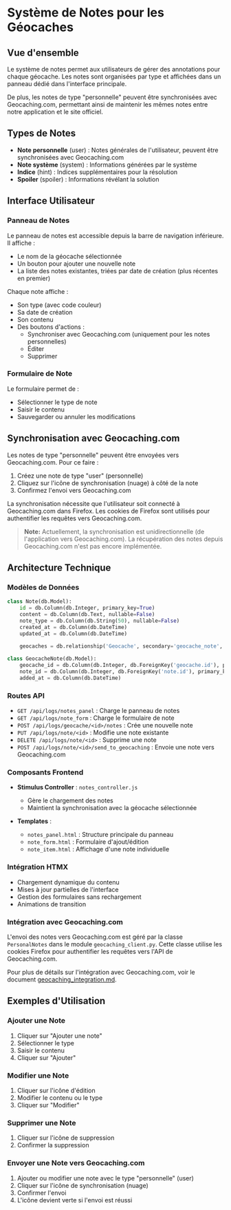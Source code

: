 # Système de Notes pour les Géocaches

## Vue d'ensemble

Le système de notes permet aux utilisateurs de gérer des annotations pour chaque géocache. Les notes sont organisées par type et affichées dans un panneau dédié dans l'interface principale.

De plus, les notes de type "personnelle" peuvent être synchronisées avec Geocaching.com, permettant ainsi de maintenir les mêmes notes entre notre application et le site officiel.

## Types de Notes

- **Note personnelle** (user) : Notes générales de l'utilisateur, peuvent être synchronisées avec Geocaching.com
- **Note système** (system) : Informations générées par le système
- **Indice** (hint) : Indices supplémentaires pour la résolution
- **Spoiler** (spoiler) : Informations révélant la solution

## Interface Utilisateur

### Panneau de Notes

Le panneau de notes est accessible depuis la barre de navigation inférieure. Il affiche :
- Le nom de la géocache sélectionnée
- Un bouton pour ajouter une nouvelle note
- La liste des notes existantes, triées par date de création (plus récentes en premier)

Chaque note affiche :
- Son type (avec code couleur)
- Sa date de création
- Son contenu
- Des boutons d'actions :
  - Synchroniser avec Geocaching.com (uniquement pour les notes personnelles)
  - Éditer
  - Supprimer

### Formulaire de Note

Le formulaire permet de :
- Sélectionner le type de note
- Saisir le contenu
- Sauvegarder ou annuler les modifications

## Synchronisation avec Geocaching.com

Les notes de type "personnelle" peuvent être envoyées vers Geocaching.com. Pour ce faire :

1. Créez une note de type "user" (personnelle)
2. Cliquez sur l'icône de synchronisation (nuage) à côté de la note
3. Confirmez l'envoi vers Geocaching.com

La synchronisation nécessite que l'utilisateur soit connecté à Geocaching.com dans Firefox. Les cookies de Firefox sont utilisés pour authentifier les requêtes vers Geocaching.com.

> **Note:** Actuellement, la synchronisation est unidirectionnelle (de l'application vers Geocaching.com). La récupération des notes depuis Geocaching.com n'est pas encore implémentée.

## Architecture Technique

### Modèles de Données

```python
class Note(db.Model):
    id = db.Column(db.Integer, primary_key=True)
    content = db.Column(db.Text, nullable=False)
    note_type = db.Column(db.String(50), nullable=False)
    created_at = db.Column(db.DateTime)
    updated_at = db.Column(db.DateTime)
    
    geocaches = db.relationship('Geocache', secondary='geocache_note', back_populates='notes')

class GeocacheNote(db.Model):
    geocache_id = db.Column(db.Integer, db.ForeignKey('geocache.id'), primary_key=True)
    note_id = db.Column(db.Integer, db.ForeignKey('note.id'), primary_key=True)
    added_at = db.Column(db.DateTime)
```

### Routes API

- `GET /api/logs/notes_panel` : Charge le panneau de notes
- `GET /api/logs/note_form` : Charge le formulaire de note
- `POST /api/logs/geocache/<id>/notes` : Crée une nouvelle note
- `PUT /api/logs/note/<id>` : Modifie une note existante
- `DELETE /api/logs/note/<id>` : Supprime une note
- `POST /api/logs/note/<id>/send_to_geocaching` : Envoie une note vers Geocaching.com

### Composants Frontend

- **Stimulus Controller** : `notes_controller.js`
  - Gère le chargement des notes
  - Maintient la synchronisation avec la géocache sélectionnée

- **Templates** :
  - `notes_panel.html` : Structure principale du panneau
  - `note_form.html` : Formulaire d'ajout/édition
  - `note_item.html` : Affichage d'une note individuelle

### Intégration HTMX

- Chargement dynamique du contenu
- Mises à jour partielles de l'interface
- Gestion des formulaires sans rechargement
- Animations de transition

### Intégration avec Geocaching.com

L'envoi des notes vers Geocaching.com est géré par la classe `PersonalNotes` dans le module `geocaching_client.py`. Cette classe utilise les cookies Firefox pour authentifier les requêtes vers l'API de Geocaching.com.

Pour plus de détails sur l'intégration avec Geocaching.com, voir le document [geocaching_integration.md](geocaching_integration.md).

## Exemples d'Utilisation

### Ajouter une Note

1. Cliquer sur "Ajouter une note"
2. Sélectionner le type
3. Saisir le contenu
4. Cliquer sur "Ajouter"

### Modifier une Note

1. Cliquer sur l'icône d'édition
2. Modifier le contenu ou le type
3. Cliquer sur "Modifier"

### Supprimer une Note

1. Cliquer sur l'icône de suppression
2. Confirmer la suppression

### Envoyer une Note vers Geocaching.com

1. Ajouter ou modifier une note avec le type "personnelle" (user)
2. Cliquer sur l'icône de synchronisation (nuage)
3. Confirmer l'envoi
4. L'icône devient verte si l'envoi est réussi
